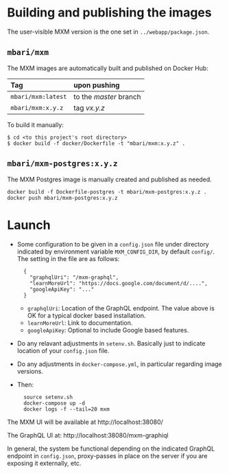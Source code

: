 # Building and publishing the images

The user-visible MXM version is the one set in `../webapp/package.json`.

## `mbari/mxm`

The MXM images are automatically built and published on Docker Hub:

| Tag                | upon pushing           |
|:-------------      |:-------------          |
| `mbari/mxm:latest` | to the *master* branch |
| `mbari/mxm:x.y.z`  | tag *vx.y.z*           |

To build it manually:

    $ cd <to this project's root directory>
    $ docker build -f docker/Dockerfile -t "mbari/mxm:x.y.z" .

## `mbari/mxm-postgres:x.y.z`

The MXM Postgres image is manually created and published as needed.

    docker build -f Dockerfile-postgres -t mbari/mxm-postgres:x.y.z .
    docker push mbari/mxm-postgres:x.y.z

# Launch

- Some configuration to be given in a `config.json` file under directory
  indicated by environment variable `MXM_CONFIG_DIR`, by default `config/`. 
  The setting in the file are as follows:
  
        {
          "graphqlUri": "/mxm-graphql",
          "learnMoreUrl": "https://docs.google.com/document/d/....",
          "googleApiKey": "..."
        }
  
    - `graphqlUri`:  Location of the GraphQL endpoint. The value above is
      OK for a typical docker based installation.
    - `learnMoreUrl`: Link to documentation.
    - `googleApiKey`:  Optional to include Google based features.

- Do any relavant adjustments in `setenv.sh`.
  Basically just to indicate location of your `config.json` file.

- Do any adjustments in `docker-compose.yml`, in particular regarding image versions.

- Then:

        source setenv.sh
        docker-compose up -d
        docker logs -f --tail=20 mxm

The MXM UI will be available at http://localhost:38080/

The GraphQL UI at: http://localhost:38080/mxm-graphiql

In general, the system be functional depending on the indicated GraphQL
endpoint in `config.json`, proxy-passes in place on the server if you are
exposing it externally, etc.
